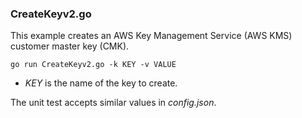 ### CreateKeyv2.go

This example creates an AWS Key Management Service (AWS KMS) customer master key (CMK).

`go run CreateKeyv2.go -k KEY -v VALUE`

- _KEY_ is the name of the key to create.

The unit test accepts similar values in _config.json_.
